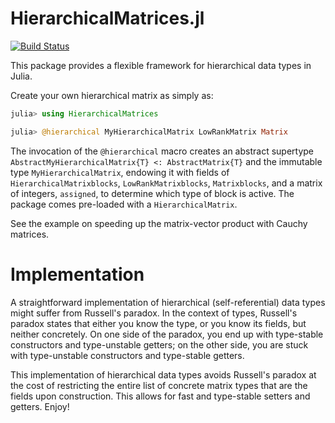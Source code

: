 # HierarchicalMatrices.jl

[![Build Status](https://travis-ci.org/MikaelSlevinsky/HierarchicalMatrices.jl.svg?branch=master)](https://travis-ci.org/MikaelSlevinsky/HierarchicalMatrices.jl)

This package provides a flexible framework for hierarchical data types in Julia.

Create your own hierarchical matrix as simply as:
```julia
julia> using HierarchicalMatrices

julia> @hierarchical MyHierarchicalMatrix LowRankMatrix Matrix

```
The invocation of the `@hierarchical` macro creates an abstract supertype
`AbstractMyHierarchicalMatrix{T} <: AbstractMatrix{T}` and the immutable type
`MyHierarchicalMatrix`, endowing it with fields of `HierarchicalMatrixblocks`,
`LowRankMatrixblocks`, `Matrixblocks`, and a matrix of integers, `assigned`, to
determine which type of block is active. The package comes pre-loaded with a
`HierarchicalMatrix`.

See the example on speeding up the matrix-vector product with Cauchy matrices.

# Implementation

A straightforward implementation of hierarchical (self-referential) data types
might suffer from Russell's paradox. In the context of types, Russell's paradox
states that either you know the type, or you know its fields, but neither
concretely. On one side of the paradox, you end up with type-stable constructors
and type-unstable getters; on the other side, you are stuck with type-unstable
constructors and type-stable getters.

This implementation of hierarchical data types avoids Russell's paradox at the
cost of restricting the entire list of concrete matrix types that are the fields
upon construction. This allows for fast and type-stable setters and getters.
Enjoy!
